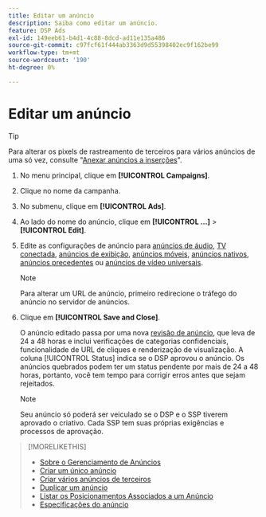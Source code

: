 ```yaml
---
title: Editar um anúncio
description: Saiba como editar um anúncio.
feature: DSP Ads
exl-id: 149eeb61-b4d1-4c88-8dcd-ad11e135a486
source-git-commit: c97fcf61f444ab3363d9d55398402ec9f162be99
workflow-type: tm+mt
source-wordcount: '190'
ht-degree: 0%

---
```


# Editar um anúncio

>[!TIP]
>
>Para alterar os pixels de rastreamento de terceiros para vários anúncios de uma só vez, consulte &quot;[Anexar anúncios a inserções](/help/dsp/campaign-management/ads/ad-attach-to-placement.md)&quot;.

1. No menu principal, clique em **[!UICONTROL Campaigns]**.

1. Clique no nome da campanha.

1. No submenu, clique em **[!UICONTROL Ads]**.

1. Ao lado do nome do anúncio, clique em **[!UICONTROL ...]** > **[!UICONTROL Edit]**.

1. Edite as configurações de anúncio para [anúncios de áudio](ad-settings-audio.md), [TV conectada](ad-settings-connected-tv.md), [anúncios de exibição](ad-settings-display.md), [anúncios móveis](ad-settings-mobile.md), [anúncios nativos](ad-settings-native.md), [anúncios precedentes](ad-settings-pre-roll.md) ou [anúncios de vídeo universais](ad-settings-universal-video.md).

   >[!NOTE]
   >
   >Para alterar um URL de anúncio, primeiro redirecione o tráfego do anúncio no servidor de anúncios.

1. Clique em **[!UICONTROL Save and Close]**.

   O anúncio editado passa por uma nova [revisão de anúncio](ad-about.md), que leva de 24 a 48 horas e inclui verificações de categorias confidenciais, funcionalidade de URL de cliques e renderização de visualização. A coluna [!UICONTROL Status] indica se o DSP aprovou o anúncio. Os anúncios quebrados podem ter um status pendente por mais de 24 a 48 horas, portanto, você tem tempo para corrigir erros antes que sejam rejeitados.

   >[!NOTE]
   >
   >Seu anúncio só poderá ser veiculado se o DSP e o SSP tiverem aprovado o criativo. Cada SSP tem suas próprias exigências e processos de aprovação.

>[!MORELIKETHIS]
>
>* [Sobre o Gerenciamento de Anúncios](ad-about.md)
>* [Criar um único anúncio](ad-create.md)
>* [Criar vários anúncios de terceiros](ad-create-multiple.md)
>* [Duplicar um anúncio](ad-duplicate.md)
>* [Listar os Posicionamentos Associados a um Anúncio](ad-list-placements.md)
>* [Especificações do anúncio](ad-specs.md)

